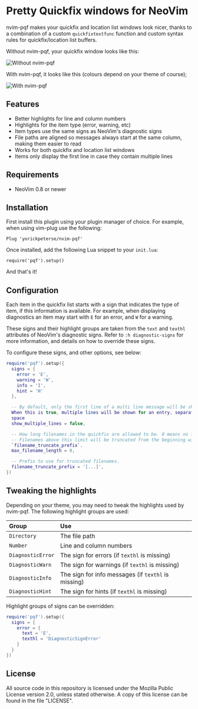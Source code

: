# Pretty Quickfix windows for NeoVim

nvim-pqf makes your quickfix and location list windows look nicer, thanks to a
combination of a custom `quickfixtextfunc` function and custom syntax rules for
quickfix/location list buffers.

Without nvim-pqf, your quickfix window looks like this:

![Without nvim-pqf](https://github.com/yorickpeterse/nvim-pqf/assets/86065/6635fdf3-49f0-4585-9495-34fcaffba065)

With nvim-pqf, it looks like this (colours depend on your theme of course);

![With nvim-pqf](https://github.com/yorickpeterse/nvim-pqf/assets/86065/a4098631-b2ad-424a-9990-16f2bcbe5dea)

## Features

- Better highlights for line and column numbers
- Highlights for the item type (error, warning, etc)
- Item types use the same signs as NeoVim's diagnostic signs
- File paths are aligned so messages always start at the same column, making
  them easier to read
- Works for both quickfix and location list windows
- Items only display the first line in case they contain multiple lines

## Requirements

- NeoVim 0.8 or newer

## Installation

First install this plugin using your plugin manager of choice. For example, when
using vim-plug use the following:

    Plug 'yorickpeterse/nvim-pqf'

Once installed, add the following Lua snippet to your `init.lua`:

    require('pqf').setup()

And that's it!

## Configuration

Each item in the quickfix list starts with a sign that indicates the type of
item, if this information is available. For example, when displaying diagnostics
an item may start with `E` for an error, and `W` for a warning.

These signs and their highlight groups are taken from the `text` and `texthl`
attributes of NeoVim's diagnostic signs.
Refer to `:h diagnostic-signs` for more information, and details on how to
override these signs.

To configure these signs, and other options, see below:

```lua
require('pqf').setup({
  signs = {
    error = 'E',
    warning = 'W',
    info = 'I',
    hint = 'H'
  },

  -- By default, only the first line of a multi line message will be shown. --
  When this is true, multiple lines will be shown for an entry, separated by a
  space
  show_multiple_lines = false,

  -- How long filenames in the quickfix are allowed to be. 0 means no limit.
  -- Filenames above this limit will be truncated from the beginning with
  `filename_truncate_prefix`.
  max_filename_length = 0,

  -- Prefix to use for truncated filenames.
  filename_truncate_prefix = '[...]',
})
```

## Tweaking the highlights

Depending on your theme, you may need to tweak the highlights used by nvim-pqf.
The following highlight groups are used:

| Group             | Use
|:------------------|:--------------------------
| `Directory`       | The file path
| `Number`          | Line and column numbers
| `DiagnosticError` | The sign for errors (if `texthl` is missing)
| `DiagnosticWarn`  | The sign for warnings (if `texthl` is missing)
| `DiagnosticInfo`  | The sign for info messages (if `texthl` is missing)
| `DiagnosticHint`  | The sign for hints (if `texthl` is missing)

Highlight groups of signs can be overridden:

```lua
require('pqf').setup({
  signs = {
    error = {
      text = 'E',
      texthl = 'DiagnosticSignError'
    }
  }
})
```

## License

All source code in this repository is licensed under the Mozilla Public License
version 2.0, unless stated otherwise. A copy of this license can be found in the
file "LICENSE".
